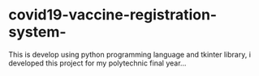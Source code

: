 # covid19-vaccine-registration-system-
This is develop using python programming language and tkinter library, i developed this project for my polytechnic final year...
